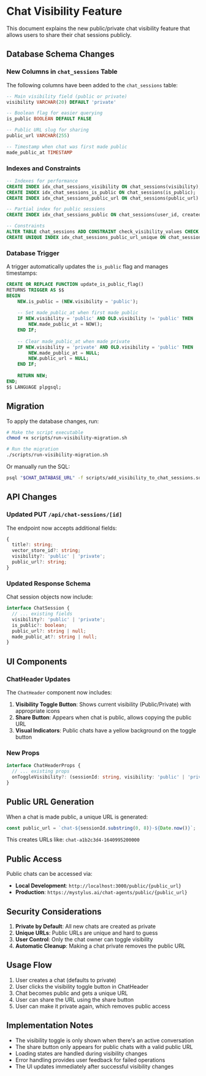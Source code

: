 # Chat Visibility Feature

This document explains the new public/private chat visibility feature that allows users to share their chat sessions publicly.

## Database Schema Changes

### New Columns in `chat_sessions` Table

The following columns have been added to the `chat_sessions` table:

```sql
-- Main visibility field (public or private)
visibility VARCHAR(20) DEFAULT 'private'

-- Boolean flag for easier querying
is_public BOOLEAN DEFAULT FALSE

-- Public URL slug for sharing
public_url VARCHAR(255)

-- Timestamp when chat was first made public
made_public_at TIMESTAMP
```

### Indexes and Constraints

```sql
-- Indexes for performance
CREATE INDEX idx_chat_sessions_visibility ON chat_sessions(visibility);
CREATE INDEX idx_chat_sessions_is_public ON chat_sessions(is_public);
CREATE INDEX idx_chat_sessions_public_url ON chat_sessions(public_url) WHERE public_url IS NOT NULL;

-- Partial index for public sessions
CREATE INDEX idx_chat_sessions_public ON chat_sessions(user_id, created_at) WHERE is_public = TRUE;

-- Constraints
ALTER TABLE chat_sessions ADD CONSTRAINT check_visibility_values CHECK (visibility IN ('public', 'private'));
CREATE UNIQUE INDEX idx_chat_sessions_public_url_unique ON chat_sessions(public_url) WHERE public_url IS NOT NULL;
```

### Database Trigger

A trigger automatically updates the `is_public` flag and manages timestamps:

```sql
CREATE OR REPLACE FUNCTION update_is_public_flag()
RETURNS TRIGGER AS $$
BEGIN
    NEW.is_public = (NEW.visibility = 'public');
    
    -- Set made_public_at when first made public
    IF NEW.visibility = 'public' AND OLD.visibility != 'public' THEN
        NEW.made_public_at = NOW();
    END IF;
    
    -- Clear made_public_at when made private
    IF NEW.visibility = 'private' AND OLD.visibility = 'public' THEN
        NEW.made_public_at = NULL;
        NEW.public_url = NULL;
    END IF;
    
    RETURN NEW;
END;
$$ LANGUAGE plpgsql;
```

## Migration

To apply the database changes, run:

```bash
# Make the script executable
chmod +x scripts/run-visibility-migration.sh

# Run the migration
./scripts/run-visibility-migration.sh
```

Or manually run the SQL:

```bash
psql "$CHAT_DATABASE_URL" -f scripts/add_visibility_to_chat_sessions.sql
```

## API Changes

### Updated PUT `/api/chat-sessions/[id]`

The endpoint now accepts additional fields:

```typescript
{
  title?: string;
  vector_store_id?: string;
  visibility?: 'public' | 'private';
  public_url?: string;
}
```

### Updated Response Schema

Chat session objects now include:

```typescript
interface ChatSession {
  // ... existing fields
  visibility?: 'public' | 'private';
  is_public?: boolean;
  public_url?: string | null;
  made_public_at?: string | null;
}
```

## UI Components

### ChatHeader Updates

The `ChatHeader` component now includes:

1. **Visibility Toggle Button**: Shows current visibility (Public/Private) with appropriate icons
2. **Share Button**: Appears when chat is public, allows copying the public URL
3. **Visual Indicators**: Public chats have a yellow background on the toggle button

### New Props

```typescript
interface ChatHeaderProps {
  // ... existing props
  onToggleVisibility?: (sessionId: string, visibility: 'public' | 'private') => Promise<void>;
}
```

## Public URL Generation

When a chat is made public, a unique URL is generated:

```typescript
const public_url = `chat-${sessionId.substring(0, 8)}-${Date.now()}`;
```

This creates URLs like: `chat-a1b2c3d4-1640995200000`

## Public Access

Public chats can be accessed via:

- **Local Development**: `http://localhost:3000/public/{public_url}`
- **Production**: `https://mystylus.ai/chat-agents/public/{public_url}`

## Security Considerations

1. **Private by Default**: All new chats are created as private
2. **Unique URLs**: Public URLs are unique and hard to guess
3. **User Control**: Only the chat owner can toggle visibility
4. **Automatic Cleanup**: Making a chat private removes the public URL

## Usage Flow

1. User creates a chat (defaults to private)
2. User clicks the visibility toggle button in ChatHeader
3. Chat becomes public and gets a unique URL
4. User can share the URL using the share button
5. User can make it private again, which removes public access

## Implementation Notes

- The visibility toggle is only shown when there's an active conversation
- The share button only appears for public chats with a valid public URL
- Loading states are handled during visibility changes
- Error handling provides user feedback for failed operations
- The UI updates immediately after successful visibility changes 